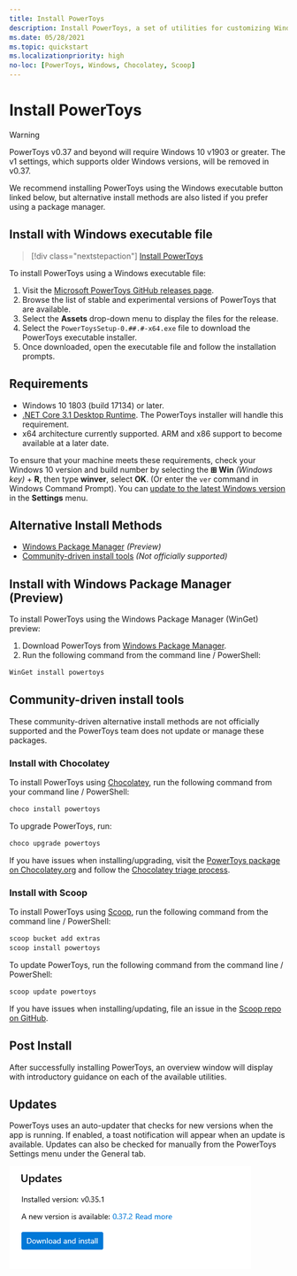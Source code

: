 ```yaml
---
title: Install PowerToys
description: Install PowerToys, a set of utilities for customizing Windows 10, using an executable file or package manager (WinGet, Chocolatey, Scoop).
ms.date: 05/28/2021
ms.topic: quickstart
ms.localizationpriority: high
no-loc: [PowerToys, Windows, Chocolatey, Scoop]
---
```


# Install PowerToys

> [!WARNING]
> PowerToys v0.37 and beyond will require Windows 10 v1903 or greater. The v1 settings, which supports older Windows versions, will be removed in v0.37.

We recommend installing PowerToys using the Windows executable button linked below, but alternative install methods are also listed if you prefer using a package manager.

## Install with Windows executable file

> [!div class="nextstepaction"]
> [Install PowerToys](https://aka.ms/installpowertoys)

To install PowerToys using a Windows executable file:

1. Visit the [Microsoft PowerToys GitHub releases page](https://github.com/microsoft/PowerToys/releases/).
2. Browse the list of stable and experimental versions of PowerToys that are available.
3. Select the **Assets** drop-down menu to display the files for the release.
4. Select the `PowerToysSetup-0.##.#-x64.exe` file to download the PowerToys executable installer.
5. Once downloaded, open the executable file and follow the installation prompts.

## Requirements

- Windows 10 1803 (build 17134) or later.
- [.NET Core 3.1 Desktop Runtime](https://dotnet.microsoft.com/download/dotnet-core/thank-you/runtime-desktop-3.1.4-windows-x64-installer). The PowerToys installer will handle this requirement.
- x64 architecture currently supported. ARM and x86 support to become available at a later date.

To ensure that your machine meets these requirements, check your Windows 10 version and build number by selecting the **⊞ Win** *(Windows key)* + **R**, then type **winver**, select **OK**. (Or enter the `ver` command in Windows Command Prompt). You can [update to the latest Windows version](ms-settings:windowsupdate) in the **Settings** menu.

## Alternative Install Methods

<!--  - **[Windows executable .exe file](#install-with-windows-executable-file)** *(Recommended)* -->
- [Windows Package Manager](#install-with-windows-package-manager-preview) *(Preview)*
- [Community-driven install tools](#community-driven-install-tools) *(Not officially supported)*

## Install with Windows Package Manager (Preview)

To install PowerToys using the Windows Package Manager (WinGet) preview:

1. Download PowerToys from [Windows Package Manager](https://github.com/microsoft/winget-cli/releases).
2. Run the following command from the command line / PowerShell:

```powershell
WinGet install powertoys
```

## Community-driven install tools

These community-driven alternative install methods are not officially supported and the PowerToys team does not update or manage these packages.

### Install with Chocolatey

To install PowerToys using [Chocolatey](https://chocolatey.org/), run the following command from your command line / PowerShell:

```powershell
choco install powertoys
```

To upgrade PowerToys, run:

```powershell
choco upgrade powertoys
```

If you have issues when installing/upgrading, visit the [PowerToys package on Chocolatey.org](https://chocolatey.org/packages/powertoys) and follow the [Chocolatey triage process](https://chocolatey.org/docs/package-triage-process).

### Install with Scoop

To install PowerToys using [Scoop](https://scoop.sh/), run the following command from the command line / PowerShell:

```powershell
scoop bucket add extras
scoop install powertoys
```

To update PowerToys, run the following command from the command line / PowerShell:

```powershell
scoop update powertoys
```

If you have issues when installing/updating, file an issue in the [Scoop repo on GitHub](https://github.com/lukesampson/scoop/issues).

## Post Install

After successfully installing PowerToys, an overview window will display with introductory guidance on each of the available utilities.

## Updates

PowerToys uses an auto-updater that checks for new versions when the app is running. If enabled, a toast notification will appear when an update is available. Updates can also be checked for manually from the PowerToys Settings menu under the General tab.

![PowerToys Update](../images/powertoys-updates.png)
